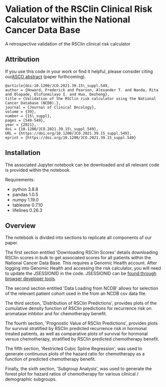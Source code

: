 # Valiation of the RSClin Clinical Risk Calculator within the National Cancer Data Base
A retrospective validation of the RSClin clinical risk calculator

## Attribution
If you use this code in your work or find it helpful, please consider citing our<a href='https://doi.org/10.1200/JCO.2021.39.15_suppl.549'>ASCO abstract</a> (paper forthcoming).
```
@article{doi:10.1200/JCO.2021.39.15\_suppl.549,
author = {Howard, Frederick and Pearson, Alexander T. and Nanda, Rita and Olopade, Olufunmilayo I. and Huo, Dezheng},
title = {Validation of the RSClin risk calculator using the National Cancer Database (NCDB).},
journal = {Journal of Clinical Oncology},
volume = {39},
number = {15\_suppl},
pages = {549-549},
year = {2021},
doi = {10.1200/JCO.2021.39.15\_suppl.549},
URL = {https://doi.org/10.1200/JCO.2021.39.15_suppl.549},
eprint = {https://doi.org/10.1200/JCO.2021.39.15_suppl.549}
```

## Installation
The associated Jupyter notebook can be downloaded and all relevant code is provided within the notebook.

Requirements:
* python 3.8.8
* pandas 1.0.5
* numpy 1.19.0
* tableone 0.7.10
* lifelines 0.26.3

## Overview
The notebook is divided into sections to replicate all components of our paper.

The first section entitled 'Downloading RSClin Scores' details downloading RSClin scores in bulk to get associated scores for all patients within the National Cancer Data Base. This requires a Genomic Health account. After logging into Genomic Health and accessing the risk calculator, you will need to update the JSESSIONID in the code. JSESSIONID can be <a href="https://kb.blackbaud.com/knowledgebase/Article/66671">found through browser developer tools</a>. 

The second section entitled 'Data Loading from NCDB' allows for selection of the relevant patient cohort used in the from an NCDB csv data file. 

The third section, 'Distribution of RSClin Predictions', provides plots of the cumulative density function of RSClin predictions for recurrence risk on aromatase inhbitor and for chemotherapy benefit.

The fourth section, 'Prognostic Value of RSClin Predictions', provides plots for survival stratified by RSClin predicted recurrence risk in hormonal treated patients, as well as comparative plots of survival for hormonal versus chemotherapy, stratified by RSClin predicted chemotherapy benefit.

The fifth section, 'Restricted Cubic Spline Regression', was used to generate continuous plots of the hazard ratio for chemotherapy as a function of predicted chemotherapy benefit.

Finally, the sixth section, 'Subgroup Analysis', was used to generate the forest plot for hazard ratios of chemotherapy for various clinical / demographic subgroups.


